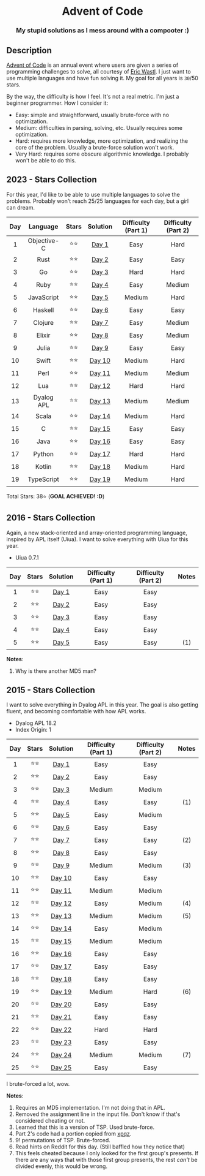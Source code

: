 <div align="center">

# Advent of Code

### My stupid solutions as I mess around with a compooter :)

</div>

## Description

[Advent of Code](https://adventofcode.com) is an annual event where users are given a series of programming challenges to solve, all courtesy of [Eric Wastl](http://was.tl/). I just want to use multiple languages and have fun solving it. My goal for all years is `30`/50 stars.

By the way, the difficulty is how I feel. It's not a real metric. I'm just a beginner programmer. How I consider it:

- Easy: simple and straightforward, usually brute-force with no optimization.
- Medium: difficulties in parsing, solving, etc. Usually requires some optimization.
- Hard: requires more knowledge, more optimization, and realizing the core of the problem. Usually a brute-force solution won't work.
- Very Hard: requires some obscure algorithmic knowledge. I probably won't be able to do this.

## 2023 - Stars Collection

For this year, I'd like to be able to use multiple languages to solve the problems. Probably won't reach 25/25 languages for each day, but a girl can dream.

| Day |  Language   | Stars  |         Solution         | Difficulty (Part 1) | Difficulty (Part 2) |
| :-: | :---------: | :----: | :----------------------: | :-----------------: | :-----------------: |
|  1  | Objective-C | ⭐️⭐️ |  [Day 1](./2023/day-1/)  |        Easy         |        Hard         |
|  2  |    Rust     | ⭐️⭐️ |  [Day 2](./2023/day-2/)  |        Easy         |        Easy         |
|  3  |     Go      | ⭐️⭐️ |  [Day 3](./2023/day-3/)  |        Hard         |        Hard         |
|  4  |    Ruby     | ⭐️⭐️ |  [Day 4](./2023/day-4/)  |        Easy         |       Medium        |
|  5  | JavaScript  | ⭐️⭐️ |  [Day 5](./2023/day-5/)  |       Medium        |        Hard         |
|  6  |   Haskell   | ⭐️⭐️ |  [Day 6](./2023/day-6/)  |        Easy         |        Easy         |
|  7  |   Clojure   | ⭐️⭐️ |  [Day 7](./2023/day-7/)  |        Easy         |       Medium        |
|  8  |   Elixir    | ⭐️⭐️ |  [Day 8](./2023/day-8/)  |        Easy         |       Medium        |
|  9  |    Julia    | ⭐️⭐️ |  [Day 9](./2023/day-9/)  |        Easy         |        Easy         |
| 10  |    Swift    | ⭐️⭐️ | [Day 10](./2023/day-10/) |       Medium        |        Hard         |
| 11  |    Perl     | ⭐️⭐️ | [Day 11](./2023/day-11/) |       Medium        |       Medium        |
| 12  |     Lua     | ⭐️⭐️ | [Day 12](./2023/day-12/) |        Hard         |        Hard         |
| 13  | Dyalog APL  | ⭐️⭐️ | [Day 13](./2023/day-13/) |       Medium        |       Medium        |
| 14  |    Scala    | ⭐️⭐️ | [Day 14](./2023/day-14/) |       Medium        |        Hard         |
| 15  |      C      | ⭐️⭐️ | [Day 15](./2023/day-15/) |        Easy         |        Easy         |
| 16  |    Java     | ⭐️⭐️ | [Day 16](./2023/day-16/) |        Easy         |        Easy         |
| 17  |   Python    | ⭐️⭐️ | [Day 17](./2023/day-17/) |        Hard         |        Hard         |
| 18  |   Kotlin    | ⭐️⭐️ | [Day 18](./2023/day-18/) |       Medium        |        Hard         |
| 19  | TypeScript  | ⭐️⭐️ | [Day 19](./2023/day-19/) |       Medium        |        Hard         |

Total Stars: 38⭐️ (**GOAL ACHIEVED! :D**)

## 2016 - Stars Collection

Again, a new stack-oriented and array-oriented programming language, inspired by APL itself (Uiua). I want to solve everything with Uiua for this year.

- Uiua 0.7.1

| Day | Stars  |        Solution         | Difficulty (Part 1) | Difficulty (Part 2) | Notes |
| :-: | :----: | :---------------------: | :-----------------: | :-----------------: | :---: |
|  1  | ⭐️⭐️ | [Day 1](./2016/day1.ua) |        Easy         |        Easy         |       |
|  2  | ⭐️⭐️ | [Day 2](./2016/day2.ua) |        Easy         |        Easy         |       |
|  3  | ⭐️⭐️ | [Day 3](./2016/day3.ua) |        Easy         |        Easy         |       |
|  4  | ⭐️⭐️ | [Day 4](./2016/day4.ua) |        Easy         |        Easy         |       |
|  5  | ⭐️⭐️ | [Day 5](./2016/day5.py) |        Easy         |        Easy         |  (1)  |

**Notes**:

1. Why is there another MD5 man?

## 2015 - Stars Collection

I want to solve everything in Dyalog APL in this year. The goal is also getting fluent, and becoming comfortable with how APL works.

- Dyalog APL 18.2
- Index Origin: 1

| Day | Stars  |          Solution          | Difficulty (Part 1) | Difficulty (Part 2) | Notes |
| :-: | :----: | :------------------------: | :-----------------: | :-----------------: | :---: |
|  1  | ⭐️⭐️ |  [Day 1](./2015/day1.apl)  |        Easy         |        Easy         |       |
|  2  | ⭐️⭐️ |  [Day 2](./2015/day2.apl)  |        Easy         |        Easy         |       |
|  3  | ⭐️⭐️ |  [Day 3](./2015/day3.apl)  |       Medium        |       Medium        |       |
|  4  | ⭐️⭐️ |  [Day 4](./2015/day4.py)   |        Easy         |        Easy         |  (1)  |
|  5  | ⭐️⭐️ |  [Day 5](./2015/day5.apl)  |        Easy         |       Medium        |       |
|  6  | ⭐️⭐️ |  [Day 6](./2015/day6.apl)  |        Easy         |        Easy         |       |
|  7  | ⭐️⭐️ |  [Day 7](./2015/day7.apl)  |        Easy         |        Easy         |  (2)  |
|  8  | ⭐️⭐️ |  [Day 8](./2015/day8.apl)  |        Easy         |        Easy         |       |
|  9  | ⭐️⭐️ |  [Day 9](./2015/day9.apl)  |       Medium        |       Medium        |  (3)  |
| 10  | ⭐️⭐️ | [Day 10](./2015/day10.apl) |        Easy         |        Easy         |       |
| 11  | ⭐️⭐️ | [Day 11](./2015/day11.apl) |       Medium        |       Medium        |       |
| 12  | ⭐️⭐️ | [Day 12](./2015/day12.apl) |        Easy         |       Medium        |  (4)  |
| 13  | ⭐️⭐️ | [Day 13](./2015/day13.apl) |       Medium        |       Medium        |  (5)  |
| 14  | ⭐️⭐️ | [Day 14](./2015/day14.apl) |        Easy         |       Medium        |       |
| 15  | ⭐️⭐️ | [Day 15](./2015/day15.apl) |       Medium        |       Medium        |       |
| 16  | ⭐️⭐️ | [Day 16](./2015/day16.apl) |        Easy         |        Easy         |       |
| 17  | ⭐️⭐️ | [Day 17](./2015/day17.apl) |        Easy         |        Easy         |       |
| 18  | ⭐️⭐️ | [Day 18](./2015/day18.apl) |        Easy         |        Easy         |       |
| 19  | ⭐️⭐️ | [Day 19](./2015/day19.apl) |       Medium        |        Hard         |  (6)  |
| 20  | ⭐️⭐️ | [Day 20](./2015/day20.apl) |        Easy         |        Easy         |       |
| 21  | ⭐️⭐️ | [Day 21](./2015/day21.apl) |        Easy         |        Easy         |       |
| 22  | ⭐️⭐️ | [Day 22](./2015/day22.apl) |        Hard         |        Hard         |       |
| 23  | ⭐️⭐️ | [Day 23](./2015/day23.apl) |        Easy         |        Easy         |       |
| 24  | ⭐️⭐️ | [Day 24](./2015/day24.apl) |       Medium        |       Medium        |  (7)  |
| 25  | ⭐️⭐️ | [Day 25](./2015/day25.apl) |        Easy         |        Easy         |       |

I brute-forced a lot, wow.

**Notes**:

1. Requires an MD5 implementation. I'm not doing that in APL.
2. Removed the assignment line in the input file. Don't know if that's considered cheating or not.
3. Learned that this is a version of TSP. Used brute-force.
4. Part 2's code had a portion copied from [xpqz](https://xpqz.github.io/learnapl/io.html#reading-json-json).
5. 9! permutations of TSP. Brute-forced.
6. Read hints on Reddit for this day. (Still baffled how they notice that)
7. This feels cheated because I only looked for the first group's presents. If there are any ways that with those first group presents, the rest _can't_ be divided evenly, this would be wrong.
